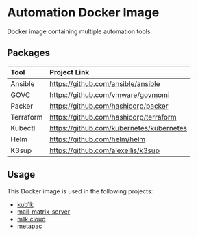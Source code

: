 # Automation Docker Image

Docker image containing multiple automation tools.

## Packages

| Tool      | Project Link                             |
|:----------|:-----------------------------------------|
| Ansible   | https://github.com/ansible/ansible       |
| GOVC      | https://github.com/vmware/govmomi        |
| Packer    | https://github.com/hashicorp/packer      |
| Terraform | https://github.com/hashicorp/terraform   |
| Kubectl   | https://github.com/kubernetes/kubernetes |
| Helm      | https://github.com/helm/helm             |
| K3sup     | https://github.com/alexellis/k3sup       |


## Usage

This Docker image is used in the following projects:

- [kub1k](https://github.com/ironashram/kub1k)
- [mail-matrix-server](https://github.com/ironashram/mail-matrix-server)
- [m1k.cloud](https://github.com/ironashram/m1k.cloud)
- [metapac](https://github.com/ironashram/metapac)
